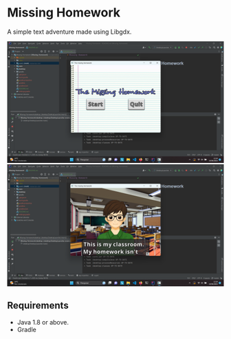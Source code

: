 # Missing Homework
A simple text adventure made using Libgdx.

![Jogo de text adventure](assets/Captura%20de%20Tela%20(87).png)
![game atual](assets/Captura%20de%20Tela%20(88).png)

## Requirements
- Java 1.8 or above.
- Gradle
